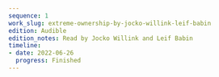 ```yaml
---
sequence: 1
work_slug: extreme-ownership-by-jocko-willink-leif-babin
edition: Audible
edition_notes: Read by Jocko Willink and Leif Babin
timeline:
- date: 2022-06-26
  progress: Finished
---
```


